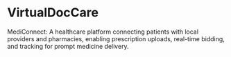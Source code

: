 # VirtualDocCare
MediConnect: A healthcare platform connecting patients with local providers and pharmacies, enabling prescription uploads, real-time bidding, and tracking for prompt medicine delivery.
